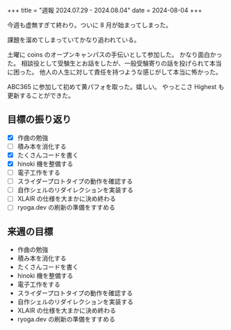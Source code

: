 +++
title = "週報 2024.07.29 - 2024.08.04"
date = 2024-08-04
+++

今週も虚無すぎて終わり。ついに 8 月が始まってしまった。

課題を溜めてしまっていてかなり追われている。

土曜に coins のオープンキャンパスの手伝いとして参加した。
かなり面白かった。
相談役として受験生とお話をしたが、一般受験寄りの話を投げられて本当に困った。
他人の人生に対して責任を持つような感じがして本当に怖かった。

ABC365 に参加して初めて黄パフォを取った。嬉しい。
やっとこさ Highest も更新することができた。

## 目標の振り返り

- [x] 作曲の勉強
- [ ] 積み本を消化する
- [x] たくさんコードを書く
- [x] hinoki 機を整備する
- [ ] 電子工作をする
- [ ] スライダープロトタイプの動作を確認する
- [ ] 自作シェルのリダイレクションを実装する
- [ ] XLAIR の仕様を大まかに決め終わる
- [ ] ryoga.dev の刷新の準備をすすめる

## 来週の目標

- 作曲の勉強
- 積み本を消化する
- たくさんコードを書く
- hinoki 機を整備する
- 電子工作をする
- スライダープロトタイプの動作を確認する
- 自作シェルのリダイレクションを実装する
- XLAIR の仕様を大まかに決め終わる
- ryoga.dev の刷新の準備をすすめる
